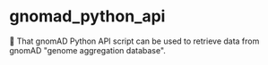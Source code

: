 # gnomad_python_api
🧬 That gnomAD Python API script can be used to retrieve data from gnomAD "genome aggregation database".
